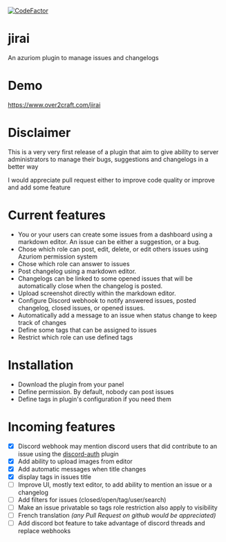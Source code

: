 [![CodeFactor](https://www.codefactor.io/repository/github/magrigry/jirai/badge)](https://www.codefactor.io/repository/github/magrigry/jirai)

# jirai
An azuriom plugin to manage issues and changelogs

# Demo 
https://www.over2craft.com/jirai

# Disclaimer
This is a very very first release of a plugin that aim to give ability 
to server administrators to manage their bugs, suggestions and changelogs in a better way

I would appreciate pull request either to improve code quality or improve and add some feature

# Current features
* You or your users can create some issues from a dashboard using a markdown editor. An issue can be either a suggestion, or a bug. 
* Chose which role can post, edit, delete, or edit others issues using Azuriom permission system
* Chose which role can answer to issues
* Post changelog using a markdown editor.
* Changelogs can be linked to some opened issues that will be automatically close when the changelog is posted.
* Upload screenshot directly within the markdown editor. 
* Configure Discord webhook to notify answered issues, posted changelog, closed issues, or opened issues.
* Automatically add a message to an issue when status change to keep track of changes
* Define some tags that can be assigned to issues
* Restrict which role can use defined tags

# Installation
* Download the plugin from your panel
* Define permission. By default, nobody can post issues
* Define tags in plugin's configuration if you need them

# Incoming features
* [x] Discord webhook may mention discord users that did contribute to an issue using the [discord-auth](https://market.azuriom.com/resources/62?locale=en) plugin
* [x] Add ability to upload images from editor
* [x] Add automatic messages when title changes
* [x] display tags in issues title
* [ ] Improve UI, mostly text editor, to add ability to mention an issue or a changelog 
* [ ] Add filters for issues (closed/open/tag/user/search)
* [ ] Make an issue privatable so tags role restriction also apply to visibility
* [ ] French translation *(any Pull Request on github would be appreciated)*
* [ ] Add discord bot feature to take advantage of discord threads and replace webhooks
